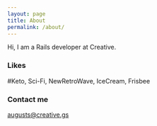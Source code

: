 ```yaml
---
layout: page
title: About
permalink: /about/
---
```


Hi, I am a Rails developer at Creative.

### Likes

\#Keto, Sci-Fi, NewRetroWave, IceCream, Frisbee

### Contact me

[augusts@creative.gs](mailto:augusts@creative.gs)
